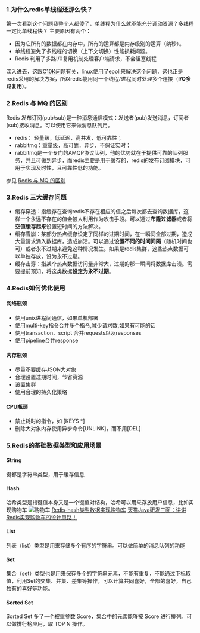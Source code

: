 ### 1.为什么redis单线程还那么快？
第一次看到这个问题我整个人都傻了，单线程为什么就不能充分调动资源？多线程一定比单线程快？
主要原因有两个：
- 因为它所有的数据都在内存中，所有的运算都是内存级别的运算（纳秒）。
- 单线程避免了多线程的切换（上下文切换）性能损耗问题。
-  Redis 利用了多路I/0复用机制处理客户端请求，不会阻塞线程

深入进去，这跟[C10K问题](https://www.jianshu.com/p/ba7fa25d3590)有关，linux使用了epoll来解决这个问题，这也正是redis采用的解决方案，所以redis能用同一个线程/进程同时处理多个连接（**I/O多路复用**）。

### 2.Redis 与 MQ 的区别
Redis 发布订阅(pub/sub)是一种消息通信模式：发送者(pub)发送消息，订阅者(sub)接收消息。可以使用它来做消息队列用。
- redis： 轻量级，低延迟，高并发，低可靠性；
- rabbitmq：重量级，高可靠，异步，不保证实时；
- rabbitmq是一个专门的AMQP协议队列，他的优势就在于提供可靠的队列服务，并且可做到异步，而redis主要是用于缓存的，redis的发布订阅模块，可用于实现及时性，且可靠性低的功能。

参见 [Redis 与 MQ 的区别](https://www.cnblogs.com/dengguangxue/p/11537466.html)

### 3.Redis 三大缓存问题
- 缓存穿透：指缓存在查询redis不存在相应的值之后每次都去查询数据库，这样一个永远不存在的值会被人利用作为攻击手段。可以通过**布隆过滤器**或者将**空值缓存起来**设置短时间的方法解决。
- 缓存雪崩：某部分热点缓存设定了同样的过期时间，在一瞬间全部过期，造成大量请求涌入数据库，造成崩溃。可以通过**设置不同的时间间隔**（随机时间也可）或者永不过期来避免这种情况发生。如果是redis集群，这些热点数据可以单独存放，设为永不过期。
- 缓存击穿：指某个热点数据访问量非常大，过期的那一瞬间将数据库击溃。需要提前预知，将这类数据**设定为永不过期**。

### 4.Redis如何优化使用
#### 网络瓶颈
- 使用unix进程间通信，如果单机部署
- 使用multi-key指令合并多个指令,减少请求数,如果有可能的话
- 使用transaction、script 合并requests以及responses
- 使用pipeline合并response
#### 内存瓶颈
- 尽量不要缓存JSON大对象
- 合理设置过期时间，节省资源
- 设置集群
- 使用合理的持久化策略
#### CPU瓶颈
- 禁止耗时的指令，如 [KEYS *]
- 删除大对象内存使用异步命令[UNLINK]，而不用[DEL]

### 5.Redis的基础数据类型和应用场景
#### String
键都是字符串类型，用于缓存信息
#### Hash
哈希类型是指键值本身又是一个键值对结构，哈希可以用来存放用户信息，比如实现购物车
![购物车](https://upload-images.jianshu.io/upload_images/14359229-1a0de4f097fcbbdb.jpg?imageMogr2/auto-orient/strip|imageView2/2/w/629/format/webp)
[Redis-hash类型数据实现购物车](https://www.jianshu.com/p/a00801ea872f)
[天猫Java研发三面：讲讲Redis实现购物车的设计思路！](https://www.codenong.com/js0f5df2973d1c/)
#### List
列表（list）类型是用来存储多个有序的字符串。可以做简单的消息队列的功能
#### Set
集合（set）类型也是用来保存多个的字符串元素，不能有重复，不能通过下标取值，利用Set的交集、并集、差集等操作，可以计算共同喜好，全部的喜好，自己独有的喜好等功能。
#### Sorted Set
Sorted Set 多了一个权重参数 Score，集合中的元素能够按 Score 进行排列。可以做排行榜应用，取 TOP N 操作。